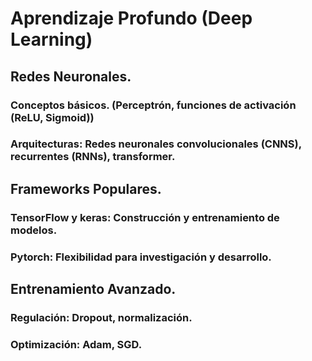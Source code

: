 # Aprendizaje Profundo (Deep Learning)

## Redes Neuronales. 

### Conceptos básicos. (Perceptrón, funciones de activación (ReLU, Sigmoid))

### Arquitecturas: Redes neuronales convolucionales (CNNS), recurrentes (RNNs), transformer. 


## Frameworks Populares. 

### TensorFlow y keras: Construcción y entrenamiento de modelos. 

### Pytorch: Flexibilidad para investigación y desarrollo. 


## Entrenamiento Avanzado. 

### Regulación: Dropout, normalización. 

### Optimización: Adam, SGD. 